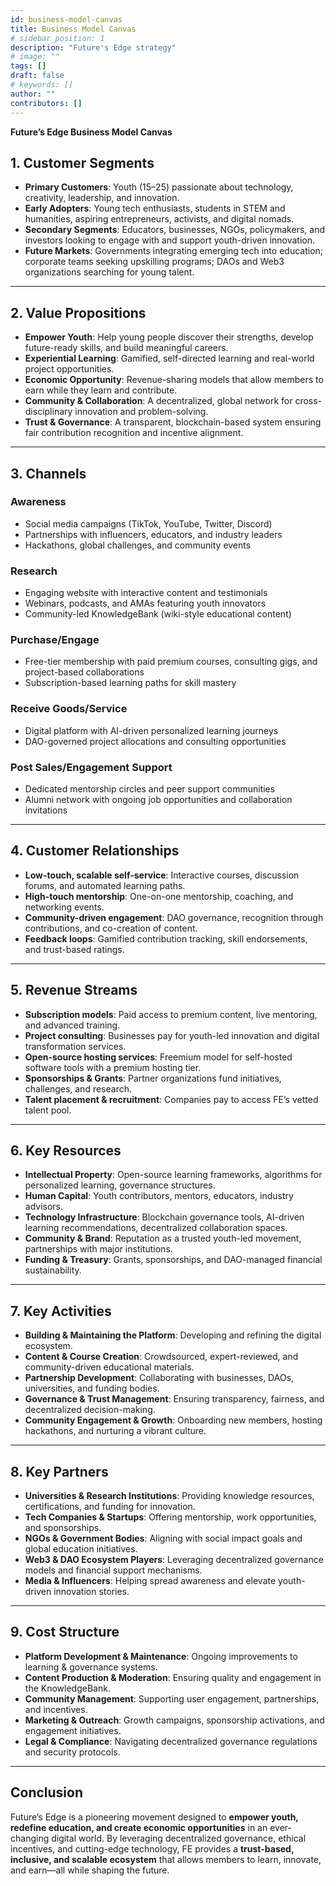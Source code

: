 ```yaml
---
id: business-model-canvas
title: Business Model Canvas
# sidebar_position: 1
description: "Future's Edge strategy"
# image: ""
tags: []
draft: false
# keywords: []
author: ""
contributors: []
---
```


**Future’s Edge Business Model Canvas**

## **1. Customer Segments**

- **Primary Customers**: Youth (15–25) passionate about technology, creativity, leadership, and innovation.
- **Early Adopters**: Young tech enthusiasts, students in STEM and humanities, aspiring entrepreneurs, activists, and digital nomads.
- **Secondary Segments**: Educators, businesses, NGOs, policymakers, and investors looking to engage with and support youth-driven innovation.
- **Future Markets**: Governments integrating emerging tech into education; corporate teams seeking upskilling programs; DAOs and Web3 organizations searching for young talent.

---

## **2. Value Propositions**

- **Empower Youth**: Help young people discover their strengths, develop future-ready skills, and build meaningful careers.
- **Experiential Learning**: Gamified, self-directed learning and real-world project opportunities.
- **Economic Opportunity**: Revenue-sharing models that allow members to earn while they learn and contribute.
- **Community & Collaboration**: A decentralized, global network for cross-disciplinary innovation and problem-solving.
- **Trust & Governance**: A transparent, blockchain-based system ensuring fair contribution recognition and incentive alignment.

---

## **3. Channels**

### **Awareness**

- Social media campaigns (TikTok, YouTube, Twitter, Discord)
- Partnerships with influencers, educators, and industry leaders
- Hackathons, global challenges, and community events

### **Research**

- Engaging website with interactive content and testimonials
- Webinars, podcasts, and AMAs featuring youth innovators
- Community-led KnowledgeBank (wiki-style educational content)

### **Purchase/Engage**

- Free-tier membership with paid premium courses, consulting gigs, and project-based collaborations
- Subscription-based learning paths for skill mastery

### **Receive Goods/Service**

- Digital platform with AI-driven personalized learning journeys
- DAO-governed project allocations and consulting opportunities

### **Post Sales/Engagement Support**

- Dedicated mentorship circles and peer support communities
- Alumni network with ongoing job opportunities and collaboration invitations

---

## **4. Customer Relationships**

- **Low-touch, scalable self-service**: Interactive courses, discussion forums, and automated learning paths.
- **High-touch mentorship**: One-on-one mentorship, coaching, and networking events.
- **Community-driven engagement**: DAO governance, recognition through contributions, and co-creation of content.
- **Feedback loops**: Gamified contribution tracking, skill endorsements, and trust-based ratings.

---

## **5. Revenue Streams**

- **Subscription models**: Paid access to premium content, live mentoring, and advanced training.
- **Project consulting**: Businesses pay for youth-led innovation and digital transformation services.
- **Open-source hosting services**: Freemium model for self-hosted software tools with a premium hosting tier.
- **Sponsorships & Grants**: Partner organizations fund initiatives, challenges, and research.
- **Talent placement & recruitment**: Companies pay to access FE’s vetted talent pool.

---

## **6. Key Resources**

- **Intellectual Property**: Open-source learning frameworks, algorithms for personalized learning, governance structures.
- **Human Capital**: Youth contributors, mentors, educators, industry advisors.
- **Technology Infrastructure**: Blockchain governance tools, AI-driven learning recommendations, decentralized collaboration spaces.
- **Community & Brand**: Reputation as a trusted youth-led movement, partnerships with major institutions.
- **Funding & Treasury**: Grants, sponsorships, and DAO-managed financial sustainability.

---

## **7. Key Activities**

- **Building & Maintaining the Platform**: Developing and refining the digital ecosystem.
- **Content & Course Creation**: Crowdsourced, expert-reviewed, and community-driven educational materials.
- **Partnership Development**: Collaborating with businesses, DAOs, universities, and funding bodies.
- **Governance & Trust Management**: Ensuring transparency, fairness, and decentralized decision-making.
- **Community Engagement & Growth**: Onboarding new members, hosting hackathons, and nurturing a vibrant culture.

---

## **8. Key Partners**

- **Universities & Research Institutions**: Providing knowledge resources, certifications, and funding for innovation.
- **Tech Companies & Startups**: Offering mentorship, work opportunities, and sponsorships.
- **NGOs & Government Bodies**: Aligning with social impact goals and global education initiatives.
- **Web3 & DAO Ecosystem Players**: Leveraging decentralized governance models and financial support mechanisms.
- **Media & Influencers**: Helping spread awareness and elevate youth-driven innovation stories.

---

## **9. Cost Structure**

- **Platform Development & Maintenance**: Ongoing improvements to learning & governance systems.
- **Content Production & Moderation**: Ensuring quality and engagement in the KnowledgeBank.
- **Community Management**: Supporting user engagement, partnerships, and incentives.
- **Marketing & Outreach**: Growth campaigns, sponsorship activations, and engagement initiatives.
- **Legal & Compliance**: Navigating decentralized governance regulations and security protocols.

---

## **Conclusion**

Future’s Edge is a pioneering movement designed to **empower youth, redefine education, and create economic opportunities** in an ever-changing digital world. By leveraging decentralized governance, ethical incentives, and cutting-edge technology, FE provides a **trust-based, inclusive, and scalable ecosystem** that allows members to learn, innovate, and earn—all while shaping the future.
